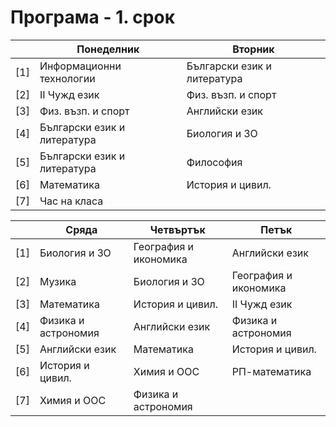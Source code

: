# Програма - 1. срок

|    |Понеделник                  |Вторник                     |
|:---|----------------------------|----------------------------|
|[1] |Информационни технологии	  |Български език и литература |
|[2] |II Чужд език				  |Физ. възп. и спорт	       |
|[3] |Физ. възп. и спорт		  |Английски език	           |
|[4] |Български език и литература |Биология и ЗО	           |	
|[5] |Български език и литература |Философия	               |	
|[6] |Математика				  |История и цивил.	           |
|[7] |Час на класа				  |                            |

|    |Сряда                       |Четвъртък                   |Петък                       |
|:---|----------------------------|----------------------------|----------------------------|
|[1] |Биология и ЗО	              |География и икономика       |Английски език              |
|[2] |Музика	                  |Биология и ЗО               |География и икономика       |
|[3] |Математика	              |История и цивил.            |II Чужд език                |
|[4] |Физика и астрономия	      |Английски език              |Физика и астрономия         |	
|[5] |Английски език	          |Математика                  |История и цивил.            |	
|[6] |История и цивил.	          |Химия и ООС                 |РП-математика               |
|[7] |Химия и ООС	              |Физика и астрономия         |




